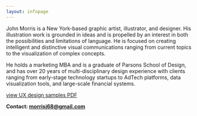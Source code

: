```yaml
---
layout: infopage
---
```

John Morris is a New York-based graphic artist, illustrator, and designer. His illustration work is grounded in ideas and is propelled by an interest in both the possibilities and limitations of language. He is focused on creating intelligent and distinctive visual communications ranging from current topics to the visualization of complex concepts.

He holds a marketing MBA and is a graduate of Parsons School of Design, and has over 20 years of multi-disciplinary design experience with clients ranging from early-stage technology startups to AdTech platforms, data visualization tools, and large-scale financial systems. 

<a class="link-default" href="/other/john_morris_worksamples.pdf" target="_blank">view UX design samples PDF</a>


<b>Contact: <a class="link-default" href="mailto:morrisj68@gmail.com">morrisj68@gmail.com</a><b>
<br>
<br>
<br>
<br>
<br>
    

<style>
	/* This CSS makes the 'About' menu link appear black - only on the About page */
	#about-link {
		color: #000;
	}
</style>
